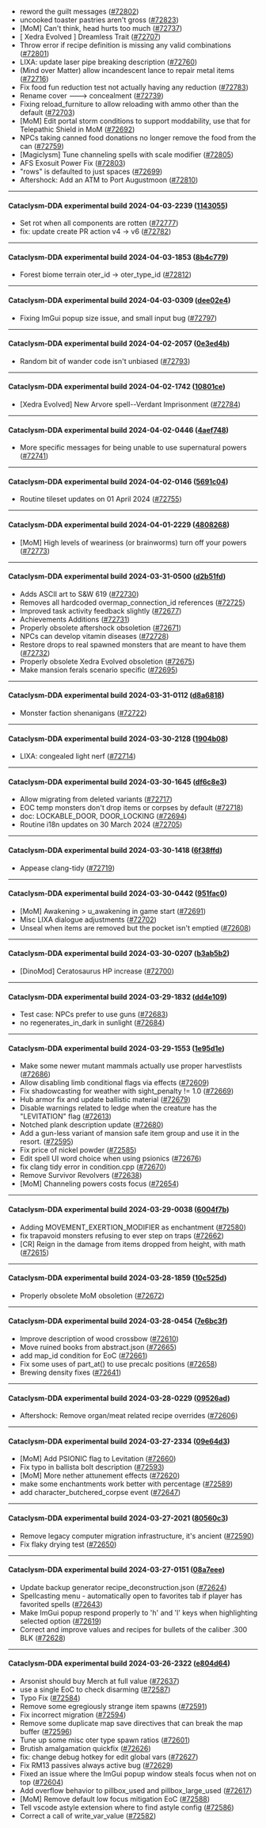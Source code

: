 * reword the guilt messages ([#72802](https://github.com/CleverRaven/Cataclysm-DDA/pull/72802))
* uncooked toaster pastries aren't gross ([#72823](https://github.com/CleverRaven/Cataclysm-DDA/pull/72823))
* [MoM] Can't think, head hurts too much ([#72737](https://github.com/CleverRaven/Cataclysm-DDA/pull/72737))
* [ Xedra Evolved ] Dreamless Trait ([#72707](https://github.com/CleverRaven/Cataclysm-DDA/pull/72707))
* Throw error if recipe definition is missing any valid combinations ([#72801](https://github.com/CleverRaven/Cataclysm-DDA/pull/72801))
* LIXA: update laser pipe breaking description ([#72760](https://github.com/CleverRaven/Cataclysm-DDA/pull/72760))
* (Mind over Matter) allow incandescent lance to repair metal items ([#72716](https://github.com/CleverRaven/Cataclysm-DDA/pull/72716))
* Fix food fun reduction test not actually having any reduction ([#72783](https://github.com/CleverRaven/Cataclysm-DDA/pull/72783))
* Rename cover ---> concealment ([#72739](https://github.com/CleverRaven/Cataclysm-DDA/pull/72739))
* Fixing reload_furniture to allow reloading with ammo other than the default ([#72703](https://github.com/CleverRaven/Cataclysm-DDA/pull/72703))
* [MoM] Edit portal storm conditions to support moddability, use that for Telepathic Shield in MoM ([#72692](https://github.com/CleverRaven/Cataclysm-DDA/pull/72692))
* NPCs taking canned food donations no longer remove the food from the can ([#72759](https://github.com/CleverRaven/Cataclysm-DDA/pull/72759))
* [Magiclysm] Tune channeling spells with scale modifier ([#72805](https://github.com/CleverRaven/Cataclysm-DDA/pull/72805))
* AFS Exosuit Power Fix ([#72803](https://github.com/CleverRaven/Cataclysm-DDA/pull/72803))
* "rows" is defaulted to just spaces ([#72699](https://github.com/CleverRaven/Cataclysm-DDA/pull/72699))
* Aftershock: Add an ATM to Port Augustmoon ([#72810](https://github.com/CleverRaven/Cataclysm-DDA/pull/72810))

---

#### Cataclysm-DDA experimental build 2024-04-03-2239 ([1143055](https://github.com/CleverRaven/Cataclysm-DDA/releases/tag/cdda-experimental-2024-04-03-2239))

* Set rot when all components are rotten ([#72777](https://github.com/CleverRaven/Cataclysm-DDA/pull/72777))
* fix: update create PR action v4 -> v6 ([#72782](https://github.com/CleverRaven/Cataclysm-DDA/pull/72782))

---

#### Cataclysm-DDA experimental build 2024-04-03-1853 ([8b4c779](https://github.com/CleverRaven/Cataclysm-DDA/releases/tag/cdda-experimental-2024-04-03-1853))

* Forest biome terrain oter_id -> oter_type_id ([#72812](https://github.com/CleverRaven/Cataclysm-DDA/pull/72812))

---

#### Cataclysm-DDA experimental build 2024-04-03-0309 ([dee02e4](https://github.com/CleverRaven/Cataclysm-DDA/releases/tag/cdda-experimental-2024-04-03-0309))

* Fixing ImGui popup size issue, and small input bug ([#72797](https://github.com/CleverRaven/Cataclysm-DDA/pull/72797))

---

#### Cataclysm-DDA experimental build 2024-04-02-2057 ([0e3ed4b](https://github.com/CleverRaven/Cataclysm-DDA/releases/tag/cdda-experimental-2024-04-02-2057))

* Random bit of wander code isn't unbiased ([#72793](https://github.com/CleverRaven/Cataclysm-DDA/pull/72793))

---

#### Cataclysm-DDA experimental build 2024-04-02-1742 ([10801ce](https://github.com/CleverRaven/Cataclysm-DDA/releases/tag/cdda-experimental-2024-04-02-1742))

* [Xedra Evolved] New Arvore spell--Verdant Imprisonment ([#72784](https://github.com/CleverRaven/Cataclysm-DDA/pull/72784))

---

#### Cataclysm-DDA experimental build 2024-04-02-0446 ([4aef748](https://github.com/CleverRaven/Cataclysm-DDA/releases/tag/cdda-experimental-2024-04-02-0446))

* More specific messages for being unable to use supernatural powers ([#72741](https://github.com/CleverRaven/Cataclysm-DDA/pull/72741))

---

#### Cataclysm-DDA experimental build 2024-04-02-0146 ([5691c04](https://github.com/CleverRaven/Cataclysm-DDA/releases/tag/cdda-experimental-2024-04-02-0146))

* Routine tileset updates on 01 April 2024 ([#72755](https://github.com/CleverRaven/Cataclysm-DDA/pull/72755))

---

#### Cataclysm-DDA experimental build 2024-04-01-2229 ([4808268](https://github.com/CleverRaven/Cataclysm-DDA/releases/tag/cdda-experimental-2024-04-01-2229))

* [MoM] High levels of weariness (or brainworms) turn off your powers ([#72773](https://github.com/CleverRaven/Cataclysm-DDA/pull/72773))

---

#### Cataclysm-DDA experimental build 2024-03-31-0500 ([d2b51fd](https://github.com/CleverRaven/Cataclysm-DDA/releases/tag/cdda-experimental-2024-03-31-0500))

* Adds ASCII art to S&W 619 ([#72730](https://github.com/CleverRaven/Cataclysm-DDA/pull/72730))
* Removes all hardcoded overmap_connection_id references ([#72725](https://github.com/CleverRaven/Cataclysm-DDA/pull/72725))
* Improved task activity feedback slightly ([#72677](https://github.com/CleverRaven/Cataclysm-DDA/pull/72677))
* Achievements Additions ([#72731](https://github.com/CleverRaven/Cataclysm-DDA/pull/72731))
* Properly obsolete aftershock obsoletion ([#72671](https://github.com/CleverRaven/Cataclysm-DDA/pull/72671))
* NPCs can develop vitamin diseases ([#72728](https://github.com/CleverRaven/Cataclysm-DDA/pull/72728))
* Restore drops to real spawned monsters that are meant to have them ([#72732](https://github.com/CleverRaven/Cataclysm-DDA/pull/72732))
* Properly obsolete Xedra Evolved obsoletion ([#72675](https://github.com/CleverRaven/Cataclysm-DDA/pull/72675))
* Make mansion ferals scenario specific ([#72695](https://github.com/CleverRaven/Cataclysm-DDA/pull/72695))

---

#### Cataclysm-DDA experimental build 2024-03-31-0112 ([d8a6818](https://github.com/CleverRaven/Cataclysm-DDA/releases/tag/cdda-experimental-2024-03-31-0112))

* Monster faction shenanigans ([#72722](https://github.com/CleverRaven/Cataclysm-DDA/pull/72722))

---

#### Cataclysm-DDA experimental build 2024-03-30-2128 ([1904b08](https://github.com/CleverRaven/Cataclysm-DDA/releases/tag/cdda-experimental-2024-03-30-2128))

* LIXA: congealed light nerf ([#72714](https://github.com/CleverRaven/Cataclysm-DDA/pull/72714))

---

#### Cataclysm-DDA experimental build 2024-03-30-1645 ([df6c8e3](https://github.com/CleverRaven/Cataclysm-DDA/releases/tag/cdda-experimental-2024-03-30-1645))

* Allow migrating from deleted variants ([#72717](https://github.com/CleverRaven/Cataclysm-DDA/pull/72717))
* EOC temp monsters don't drop items or corpses by default ([#72718](https://github.com/CleverRaven/Cataclysm-DDA/pull/72718))
* doc: LOCKABLE_DOOR, DOOR_LOCKING ([#72694](https://github.com/CleverRaven/Cataclysm-DDA/pull/72694))
* Routine i18n updates on 30 March 2024 ([#72705](https://github.com/CleverRaven/Cataclysm-DDA/pull/72705))

---

#### Cataclysm-DDA experimental build 2024-03-30-1418 ([6f38ffd](https://github.com/CleverRaven/Cataclysm-DDA/releases/tag/cdda-experimental-2024-03-30-1418))

* Appease clang-tidy ([#72719](https://github.com/CleverRaven/Cataclysm-DDA/pull/72719))

---

#### Cataclysm-DDA experimental build 2024-03-30-0442 ([951fac0](https://github.com/CleverRaven/Cataclysm-DDA/releases/tag/cdda-experimental-2024-03-30-0442))

* [MoM] Awakening  > u_awakening in game start ([#72691](https://github.com/CleverRaven/Cataclysm-DDA/pull/72691))
* Misc LIXA dialogue adjustments ([#72702](https://github.com/CleverRaven/Cataclysm-DDA/pull/72702))
* Unseal when items are removed but the pocket isn't emptied ([#72608](https://github.com/CleverRaven/Cataclysm-DDA/pull/72608))

---

#### Cataclysm-DDA experimental build 2024-03-30-0207 ([b3ab5b2](https://github.com/CleverRaven/Cataclysm-DDA/releases/tag/cdda-experimental-2024-03-30-0207))

* [DinoMod] Ceratosaurus HP increase ([#72700](https://github.com/CleverRaven/Cataclysm-DDA/pull/72700))

---

#### Cataclysm-DDA experimental build 2024-03-29-1832 ([dd4e109](https://github.com/CleverRaven/Cataclysm-DDA/releases/tag/cdda-experimental-2024-03-29-1832))

* Test case: NPCs prefer to use guns ([#72683](https://github.com/CleverRaven/Cataclysm-DDA/pull/72683))
* no regenerates_in_dark in sunlight ([#72684](https://github.com/CleverRaven/Cataclysm-DDA/pull/72684))

---

#### Cataclysm-DDA experimental build 2024-03-29-1553 ([1e95d1e](https://github.com/CleverRaven/Cataclysm-DDA/releases/tag/cdda-experimental-2024-03-29-1553))

* Make some newer mutant mammals actually use proper harvestlists ([#72686](https://github.com/CleverRaven/Cataclysm-DDA/pull/72686))
* Allow disabling limb conditional flags via effects ([#72609](https://github.com/CleverRaven/Cataclysm-DDA/pull/72609))
* Fix shadowcasting for weather with sight_penalty != 1.0 ([#72669](https://github.com/CleverRaven/Cataclysm-DDA/pull/72669))
* Hub armor fix and update ballistic material ([#72679](https://github.com/CleverRaven/Cataclysm-DDA/pull/72679))
* Disable warnings related to ledge when the creature has the "LEVITATION" flag ([#72613](https://github.com/CleverRaven/Cataclysm-DDA/pull/72613))
* Notched plank description update ([#72680](https://github.com/CleverRaven/Cataclysm-DDA/pull/72680))
* Add a gun-less variant of mansion safe item group and use it in the resort. ([#72595](https://github.com/CleverRaven/Cataclysm-DDA/pull/72595))
* Fix price of nickel powder ([#72585](https://github.com/CleverRaven/Cataclysm-DDA/pull/72585))
* Edit spell UI word choice when using psionics ([#72676](https://github.com/CleverRaven/Cataclysm-DDA/pull/72676))
* fix clang tidy error in condition.cpp ([#72670](https://github.com/CleverRaven/Cataclysm-DDA/pull/72670))
* Remove Survivor Revolvers ([#72638](https://github.com/CleverRaven/Cataclysm-DDA/pull/72638))
* [MoM] Channeling powers costs focus ([#72654](https://github.com/CleverRaven/Cataclysm-DDA/pull/72654))

---

#### Cataclysm-DDA experimental build 2024-03-29-0038 ([6004f7b](https://github.com/CleverRaven/Cataclysm-DDA/releases/tag/cdda-experimental-2024-03-29-0038))

* Adding MOVEMENT_EXERTION_MODIFIER as enchantment ([#72580](https://github.com/CleverRaven/Cataclysm-DDA/pull/72580))
* fix trapavoid monsters refusing to ever step on traps ([#72662](https://github.com/CleverRaven/Cataclysm-DDA/pull/72662))
* [CR] Reign in the damage from items dropped from height, with math ([#72615](https://github.com/CleverRaven/Cataclysm-DDA/pull/72615))

---

#### Cataclysm-DDA experimental build 2024-03-28-1859 ([10c525d](https://github.com/CleverRaven/Cataclysm-DDA/releases/tag/cdda-experimental-2024-03-28-1859))

* Properly obsolete MoM obsoletion ([#72672](https://github.com/CleverRaven/Cataclysm-DDA/pull/72672))

---

#### Cataclysm-DDA experimental build 2024-03-28-0454 ([7e6bc3f](https://github.com/CleverRaven/Cataclysm-DDA/releases/tag/cdda-experimental-2024-03-28-0454))

* Improve description of wood crossbow ([#72610](https://github.com/CleverRaven/Cataclysm-DDA/pull/72610))
* Move ruined books from abstract.json ([#72665](https://github.com/CleverRaven/Cataclysm-DDA/pull/72665))
* add map_id condition for EoC ([#72661](https://github.com/CleverRaven/Cataclysm-DDA/pull/72661))
* Fix some uses of part_at() to use precalc positions ([#72658](https://github.com/CleverRaven/Cataclysm-DDA/pull/72658))
* Brewing density fixes ([#72641](https://github.com/CleverRaven/Cataclysm-DDA/pull/72641))

---

#### Cataclysm-DDA experimental build 2024-03-28-0229 ([09526ad](https://github.com/CleverRaven/Cataclysm-DDA/releases/tag/cdda-experimental-2024-03-28-0229))

* Aftershock: Remove organ/meat related recipe overrides ([#72606](https://github.com/CleverRaven/Cataclysm-DDA/pull/72606))

---

#### Cataclysm-DDA experimental build 2024-03-27-2334 ([09e64d3](https://github.com/CleverRaven/Cataclysm-DDA/releases/tag/cdda-experimental-2024-03-27-2334))

* [MoM] Add PSIONIC flag to Levitation ([#72660](https://github.com/CleverRaven/Cataclysm-DDA/pull/72660))
* Fix typo in ballista bolt description ([#72593](https://github.com/CleverRaven/Cataclysm-DDA/pull/72593))
* [MoM] More nether attunement effects ([#72620](https://github.com/CleverRaven/Cataclysm-DDA/pull/72620))
* make some enchantments work better with percentage ([#72589](https://github.com/CleverRaven/Cataclysm-DDA/pull/72589))
* add character_butchered_corpse event ([#72647](https://github.com/CleverRaven/Cataclysm-DDA/pull/72647))

---

#### Cataclysm-DDA experimental build 2024-03-27-2021 ([80560c3](https://github.com/CleverRaven/Cataclysm-DDA/releases/tag/cdda-experimental-2024-03-27-2021))

* Remove legacy computer migration infrastructure, it's ancient ([#72590](https://github.com/CleverRaven/Cataclysm-DDA/pull/72590))
* Fix flaky drying test ([#72650](https://github.com/CleverRaven/Cataclysm-DDA/pull/72650))

---

#### Cataclysm-DDA experimental build 2024-03-27-0151 ([08a7eee](https://github.com/CleverRaven/Cataclysm-DDA/releases/tag/cdda-experimental-2024-03-27-0151))

* Update backup generator recipe_deconstruction.json ([#72624](https://github.com/CleverRaven/Cataclysm-DDA/pull/72624))
* Spellcasting menu - automatically open to favorites tab if player has favorited spells ([#72643](https://github.com/CleverRaven/Cataclysm-DDA/pull/72643))
* Make ImGui popup respond properly to 'h' and 'l' keys when highlighting selected option ([#72619](https://github.com/CleverRaven/Cataclysm-DDA/pull/72619))
* Correct and improve values and recipes for bullets of the caliber .300 BLK ([#72628](https://github.com/CleverRaven/Cataclysm-DDA/pull/72628))

---

#### Cataclysm-DDA experimental build 2024-03-26-2322 ([e804d64](https://github.com/CleverRaven/Cataclysm-DDA/releases/tag/cdda-experimental-2024-03-26-2322))

* Arsonist should buy Merch at full value ([#72637](https://github.com/CleverRaven/Cataclysm-DDA/pull/72637))
* use a single EoC to check disarming ([#72587](https://github.com/CleverRaven/Cataclysm-DDA/pull/72587))
* Typo Fix ([#72584](https://github.com/CleverRaven/Cataclysm-DDA/pull/72584))
* Remove some egregiously strange item spawns ([#72591](https://github.com/CleverRaven/Cataclysm-DDA/pull/72591))
* Fix incorrect migration ([#72594](https://github.com/CleverRaven/Cataclysm-DDA/pull/72594))
* Remove some duplicate map save directives that can break the map buffer ([#72596](https://github.com/CleverRaven/Cataclysm-DDA/pull/72596))
* Tune up some misc oter type spawn ratios ([#72601](https://github.com/CleverRaven/Cataclysm-DDA/pull/72601))
* Brutish amalgamation quickfix ([#72626](https://github.com/CleverRaven/Cataclysm-DDA/pull/72626))
* fix: change debug hotkey for edit global vars ([#72627](https://github.com/CleverRaven/Cataclysm-DDA/pull/72627))
* Fix RM13 passives always active bug ([#72629](https://github.com/CleverRaven/Cataclysm-DDA/pull/72629))
* Fixed an issue where the ImGui popup window steals focus when not on top ([#72604](https://github.com/CleverRaven/Cataclysm-DDA/pull/72604))
* Add overflow behavior to pillbox_used and pillbox_large_used ([#72617](https://github.com/CleverRaven/Cataclysm-DDA/pull/72617))
* [MoM] Remove default low focus mitigation EoC ([#72588](https://github.com/CleverRaven/Cataclysm-DDA/pull/72588))
* Tell vscode astyle extension where to find astyle config ([#72586](https://github.com/CleverRaven/Cataclysm-DDA/pull/72586))
* Correct a call of write_var_value ([#72582](https://github.com/CleverRaven/Cataclysm-DDA/pull/72582))
